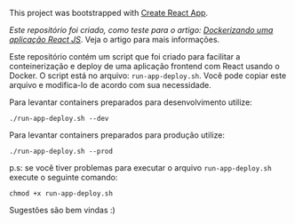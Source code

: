 This project was bootstrapped with [Create React App](https://github.com/facebook/create-react-app).

*Este repositório foi criado, como teste para o artigo: [Dockerizando uma aplicação React JS](https://medium.com/@atmosmps/dockerizando-uma-aplica%C3%A7%C3%A3o-react-js-f6a22e93bc5d)*. Veja o artigo para mais informações.


Este repositório contém um script que foi criado para facilitar a conteinerização e deploy de uma aplicação frontend com React usando o Docker. O script está no arquivo: `run-app-deploy.sh`. Você pode copiar este arquivo e modifica-lo de acordo com sua necessidade.

Para levantar containers preparados para desenvolvimento utilize:

```./run-app-deploy.sh --dev```

Para levantar containers preparados para produção utilize:

```./run-app-deploy.sh --prod```

p.s: se você tiver problemas para executar o arquivo ```run-app-deploy.sh``` execute o seguinte comando:

```chmod +x run-app-deploy.sh```

Sugestões são bem vindas :)
